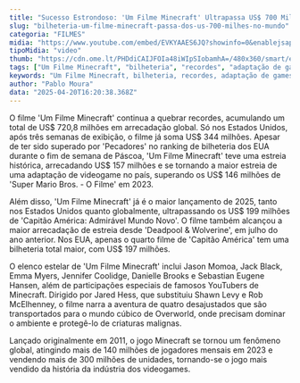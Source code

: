 ```yaml
---
title: "Sucesso Estrondoso: 'Um Filme Minecraft' Ultrapassa US$ 700 Milhões Globalmente"
slug: "bilheteria-um-filme-minecraft-passa-dos-us-700-milhes-no-mundo"
categoria: "FILMES"
midia: "https://www.youtube.com/embed/EVKYAAES6JQ?showinfo=0&enablejsapi=1"
tipoMidia: "video"
thumb: "https://cdn.ome.lt/PHDdiCAIJFOIa48iWIpSIobamhA=/480x360/smart/extras/conteudos/01_xkbPbLN.jpg"
tags: ["Um Filme Minecraft", "bilheteria", "recordes", "adaptação de games", "Minecraft filme", "Jason Momoa", "Jack Black"]
keywords: "Um Filme Minecraft, bilheteria, recordes, adaptação de games, Minecraft filme, Jason Momoa, Jack Black"
author: "Pablo Moura"
data: "2025-04-20T16:20:38.368Z"
---
```


O filme 'Um Filme Minecraft' continua a quebrar recordes, acumulando um total de US$ 720,8 milhões em arrecadação global. Só nos Estados Unidos, após três semanas de exibição, o filme já soma US$ 344 milhões. Apesar de ter sido superado por 'Pecadores' no ranking de bilheteria dos EUA durante o fim de semana de Páscoa, 'Um Filme Minecraft' teve uma estreia histórica, arrecadando US$ 157 milhões e se tornando a maior estreia de uma adaptação de videogame no país, superando os US$ 146 milhões de 'Super Mario Bros. - O Filme' em 2023.

Além disso, 'Um Filme Minecraft' já é o maior lançamento de 2025, tanto nos Estados Unidos quanto globalmente, ultrapassando os US$ 199 milhões de 'Capitão América: Admirável Mundo Novo'. O filme também alcançou a maior arrecadação de estreia desde 'Deadpool & Wolverine', em julho do ano anterior. Nos EUA, apenas o quarto filme de 'Capitão América' tem uma bilheteria total maior, com US$ 197 milhões.

O elenco estelar de 'Um Filme Minecraft' inclui Jason Momoa, Jack Black, Emma Myers, Jennifer Coolidge, Danielle Brooks e Sebastian Eugene Hansen, além de participações especiais de famosos YouTubers de Minecraft. Dirigido por Jared Hess, que substituiu Shawn Levy e Rob McElhenney, o filme narra a aventura de quatro desajustados que são transportados para o mundo cúbico de Overworld, onde precisam dominar o ambiente e protegê-lo de criaturas malignas.

Lançado originalmente em 2011, o jogo Minecraft se tornou um fenômeno global, atingindo mais de 140 milhões de jogadores mensais em 2023 e vendendo mais de 300 milhões de unidades, tornando-se o jogo mais vendido da história da indústria dos videogames.